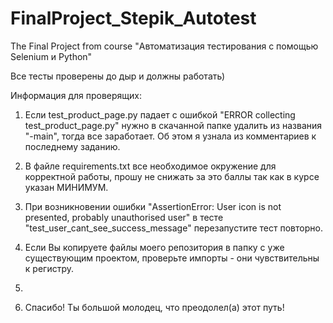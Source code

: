 # FinalProject_Stepik_Autotest
The Final Project from course "Автоматизация тестирования с помощью Selenium и Python"

Все тесты проверены до дыр и должны работать)

Информация для проверящих:
1. Если test_product_page.py падает с ошибкой "ERROR collecting test_product_page.py"
нужно в скачанной папке удалить из названия "-main", тогда все заработает.
Об этом я узнала из комментариев к последнему заданию.

2. В файле requirements.txt все необходимое окружение для корректной работы,
прошу не снижать за это баллы так как в курсе указан МИНИМУМ.

3. При возникновении ошибки
"AssertionError: User icon is not presented, probably unauthorised user" в тесте
"test_user_cant_see_success_message" перезапустите тест повторно.

4. Если Вы копируете файлы моего репозитория в папку с уже существующим проектом,
проверьте импорты - они чувствительны к регистру.

5. 

5. Спасибо! Ты большой молодец, что преодолел(а) этот путь!
